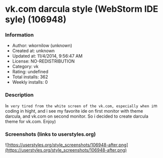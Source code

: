 # vk.com darcula style (WebStorm IDE syle) (106948)

### Information
- Author: wkornilow (unknown)
- Created at: unknown
- Updated at: 11/4/2014, 9:56:47 AM
- License: NO-REDISTRIBUTION
- Category: vk
- Rating: undefined
- Total installs: 362
- Weekly installs: 0


### Description
I`m very tired from the white screen of the vk.com, especially when i`m coding in hight, and i see my favorite ide on first monitor with theme darcula, and vk.com on second monitor. So i decided to create darcula theme for vk.com. Enjoy)


### Screenshots (links to userstyles.org)
![https://userstyles.org/style_screenshots/106948-after.png](https://userstyles.org/style_screenshots/106948-after.png)


